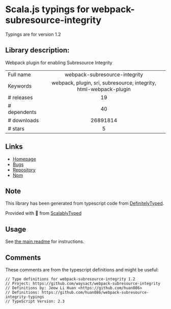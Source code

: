 
# Scala.js typings for webpack-subresource-integrity

Typings are for version 1.2

## Library description:
Webpack plugin for enabling Subresource Integrity

|                    |                 |
| ------------------ | :-------------: |
| Full name          | webpack-subresource-integrity |
| Keywords           | webpack, plugin, sri, subresource, integrity, html-webpack-plugin |
| # releases         | 19 |
| # dependents       | 40 |
| # downloads        | 26891814 |
| # stars            | 5 |

## Links
- [Homepage](https://github.com/waysact/webpack-subresource-integrity#readme)
- [Bugs](https://github.com/waysact/webpack-subresource-integrity/issues)
- [Repository](https://github.com/waysact/webpack-subresource-integrity)
- [Npm](https://www.npmjs.com/package/webpack-subresource-integrity)
    


## Note
This library has been generated from typescript code from [DefinitelyTyped](https://definitelytyped.org).

Provided with :purple_heart: from [ScalablyTyped](https://github.com/oyvindberg/ScalablyTyped)

## Usage
See [the main readme](../../readme.md) for instructions.

## Comments

These comments are from the typescript definitions and might be useful:
```
// Type definitions for webpack-subresource-integrity 1.2
// Project: https://github.com/waysact/webpack-subresource-integrity
// Definitions by: Jeow Li Huan <https://github.com/huan086>
// Definitions: https://github.com/huan086/webpack-subresource-integrity-typings
// TypeScript Version: 2.3

```

